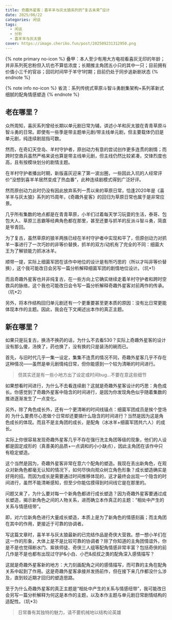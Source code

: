 ```yaml
---
title: 奇趣外星客：喜羊羊与灰太狼系列的“复古未来”设计
date: 2025/06/22
categories: 闲谈
tags: 
  - 闲谈
  - 分析
  - 喜羊羊与灰太狼
cover: https://image.cheriko.fun/post/202509231312950.png
---
```


{% note primary no-icon %}
叠甲：本人至少有用大方电视看喜灰无印的年龄；并非系列死忠粉但入坑也不算低浓度；长期推主角团五小只的其中一只；目前拥有价值小三千的官谷；回坑时间早于羊守1时期；目前仍处于同步追新剧状态
{% endnote %}

{% note info no-icon %}
省流：系列传统式草原斗智斗勇剧集架构+系列革新式细腻的配角情感塑造
{% endnote %}

## 老在哪里？

众所周知，喜灰系列曾经长期以单元剧日常为辅，讲述小羊和灰太狼在青青草原斗智斗勇的日常。即使有一些季是带主题单元剧/带主线单元剧，但主要载体仍旧是单元剧，纯连续剧屈指可数。

然而，在奇幻天空岛、羊村守护者，原创动力有意的尝试创作更多连贯的剧情；而跨时空救兵虽然严格来说也算是带主线单元剧，但主线仍然比较紧凑，交锋烈度也高，且有按模块划分的剧情主题。

在羊村守护者播出时期，新版喜灰迎来了第一波出圈，一些因此入坑的人经常评价“没想到喜羊羊居然变成了热血番”，此种连续剧模式得到广泛好评。

然而原创动力此时仍没有因此放弃系列一贯以来的草原日常，恰逢2020年是《喜羊羊与灰太狼》系列的15周年，《奇趣外星客》的回归为草原日常也属于是非常应景。

几乎所有集数的地点都是在青青草原，小羊们过着每天学习玩耍的生活，泰哥、包包大人、草原三恶霸等经典角色都在那里，甚至还要与抓羊的反派斗智斗勇，简直是爷青回。

为了复古，虽然草原的狼羊两族已经在羊村守护者中实现和平了，但原创动力对抓羊一事进行了一次巧妙的非等价替换，抓羊的双方/动机有了完全的不同：细菌大王为了解锁能力抓冰冰羊。

顺带一提，实际上细菌军团在该作中地位的设计是有所巧思的（所以才叫非等价替换），这个我可能改日会另写一篇分析解释细菌军团的剧情地位设计。（坑*1）

而且奇趣外星客也并非纯复古，在一些方向上它确实继续走着羊村守护者和跨时空救兵的脉络，这个我也可能改日会令写一篇分析解释奇趣外星客对前两作的传承。（坑*2）

另外，将本作结构回归单元剧还有一个更重要甚至更本质的原因：没有比日常更能体现本作的主题。因此，我会在下文阐述出本作的真正主题。

## 新在哪里？

如果只是玩复古，换汤不换药的话，为什么不去看530？实际上奇趣外星客的设计没有那么傻，汤换了，药也换了，没有换的只是装汤的碗而已。

首先，与旧时代几乎一集一设定，集集不连贯的情况不同，奇趣外星客几乎不存在这种情况——虽然是单元剧情纯日常，但你能感到一个较为清晰的时间进行。

> 但其实还是有一些小地方出了设定或时间bug…不要在意这些细节

如果想看时间进行，为什么不去看连续剧？这就是奇趣外星客设计的巧思：角色成长。你感觉到了奇趣外星客中隐含的时间进行，是因为你发现角色似乎随着集数的推进逐渐发生了一点变化。

另外，除了角色成长外，还有一个更清晰的时间线锚点：细菌军团成员是挨个登场的
为什么要费尽心思做个日常却还要搞什么隐含的时间进行？当然是因为这是角色成长的体现。而且不是主角团的成长，是配角（冰冰羊+细菌军团共六人）的成长。

实际上你很容易发现奇趣外星客几乎不存在强行洗主角团等级的现象，他们的人设都是固定成形的（真善美的品质+一点调和的小小缺点），因此主角团在该作中只有稳定塑造。

这个当然是因为，奇趣外星客非常在意六个配角的塑造。我现在丢出新角色，在观众对新角色都毫无认知的情况下，如何尽快向观众树立角色形象？成长塑造确实是好用的招。而因为成长是需要通过时间推移体现的，这才最终会出现一个隐含的时间进行，虽然不能清晰感知，但至少你能估摸得到时间线它是在那里的。

问题又来了，为什么要对每一个新角色都进行成长塑造？因为奇趣外星客要通过成长塑造，揭示新角色之间的人物关系，进而确立本作真正的主题：“相处中产生的关系与情感纽带”。

即，对六位新角色进行大量成长塑造，本质上是为了新角色的情感刻画；而主角团在其中的作用，更接近于可靠的协调者。

写这篇文章时，喜羊羊与灰太狼最新的已完结作品是奇侠大营救。想一想小羊们在这一作的形象，大体上是不是比较可靠的协调者？除了你知道的主角团情谊外，你是不是也觉得断水门、紫铁师徒、奇侠三人组等配角情感非常丰富？包括奇侠的前几作是不是也都有出现过守护&小白、小巴&叔叔之类的配角深入感情描写？

这就是奇趣外星客新的地方：大力刻画配角之间的感情描写，而可靠的主角在配角关系中起到了作用。这是奇趣外星客承接并发扬前作，但在接下来几作都没什么涉及，直到较近期才回归的塑造思路。

至于为什么奇趣外星客的真正主题是“相处中产生的关系与情感纽带”，我可能改日会另写一篇分析解释为何这是本作的主题，以及本作主题与单元剧日常剧情结构的适配性。（坑*3）

> 日常番有其独特的魅力，请不要机械地以结构论英雄